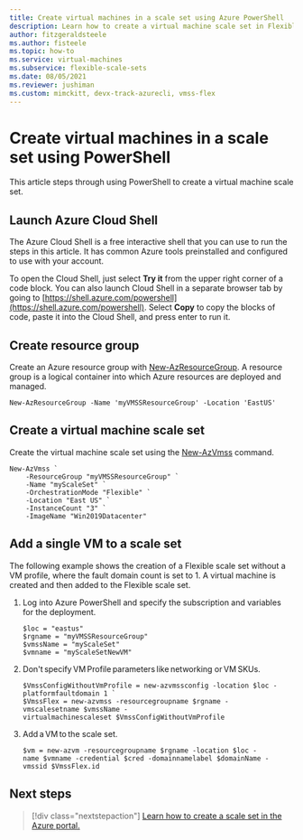 ```yaml
---
title: Create virtual machines in a scale set using Azure PowerShell
description: Learn how to create a virtual machine scale set in Flexible orchestration mode using PowerShell.
author: fitzgeraldsteele
ms.author: fisteele
ms.topic: how-to
ms.service: virtual-machines
ms.subservice: flexible-scale-sets
ms.date: 08/05/2021
ms.reviewer: jushiman
ms.custom: mimckitt, devx-track-azurecli, vmss-flex
---
```


# Create virtual machines in a scale set using PowerShell

This article steps through using PowerShell to create a virtual machine scale set. 

## Launch Azure Cloud Shell

The Azure Cloud Shell is a free interactive shell that you can use to run the steps in this article. It has common Azure tools preinstalled and configured to use with your account. 

To open the Cloud Shell, just select **Try it** from the upper right corner of a code block. You can also launch Cloud Shell in a separate browser tab by going to [https://shell.azure.com/powershell](https://shell.azure.com/powershell). Select **Copy** to copy the blocks of code, paste it into the Cloud Shell, and press enter to run it.


## Create resource group
Create an Azure resource group with [New-AzResourceGroup](/powershell/module/az.resources/new-azresourcegroup). A resource group is a logical container into which Azure resources are deployed and managed.

```azurepowershell-interactive
New-AzResourceGroup -Name 'myVMSSResourceGroup' -Location 'EastUS'
```

## Create a virtual machine scale set
Create the virtual machine scale set using the [New-AzVmss](/powershell/module/azcompute/new-azvmss) command.

```azurepowershell-interactive
New-AzVmss `
    -ResourceGroup "myVMSSResourceGroup" `
    -Name "myScaleSet" ` 
    -OrchestrationMode "Flexible" `
    -Location "East US" `
    -InstanceCount "3" `
    -ImageName "Win2019Datacenter"
```

## Add a single VM to a scale set

The following example shows the creation of a Flexible scale set without a VM profile, where the fault domain count is set to 1. A virtual machine is created and then added to the Flexible scale set.

1. Log into Azure PowerShell and specify the subscription and variables for the deployment. 

    ```azurepowershell-interactive
    $loc = "eastus" 
    $rgname = "myVMSSResourceGroup" 
    $vmssName = "myScaleSet" 
    $vmname = "myScaleSetNewVM"
    ```

1. Don't specify VM Profile parameters like networking or VM SKUs.

    ```azurepowershell-interactive
    $VmssConfigWithoutVmProfile = new-azvmssconfig -location $loc -platformfaultdomain 1 `
    $VmssFlex = new-azvmss -resourcegroupname $rgname -vmscalesetname $vmssName -virtualmachinescaleset $VmssConfigWithoutVmProfile 
    ```
 
1. Add a VM to the scale set.

    ```azurepowershell-interactive
    $vm = new-azvm -resourcegroupname $rgname -location $loc -name $vmname -credential $cred -domainnamelabel $domainName -vmssid $VmssFlex.id 
    ```


## Next steps
> [!div class="nextstepaction"]
> [Learn how to create a scale set in the Azure portal.](flexible-virtual-machine-scale-sets-portal.md)
